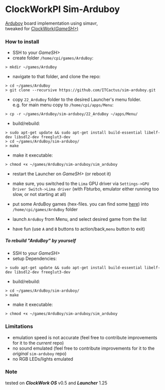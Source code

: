 # ClockWorkPI Sim-Arduboy
[Arduboy](https://arduboy.com/) board implementation using simavr, \
tweaked for [ClockWork(_GameSH>_)](https://clockworkpi.com)


### How to install

* SSH to your _GameSH>_
* create folder `/home/cpi/games/ArduBoy`:
``` ShellSession
> mkdir ~/games/ArduBoy
```

* navigate to that folder, and clone the repo:
``` ShellSession
> cd ~/games/ArduBoy
> git clone --recursive https://github.com/ITCactus/sim-arduboy.git
```

* copy `22_ArduBoy` folder to the desired Launcher's menu folder. \
e.g. for main menu copy to `/home/cpi/apps/Menu`:
``` ShellSession
> cp -r ~/games/ArduBoy/sim-arduboy/22_ArduBoy ~/apps/Menu/
```

* build/rebuild:
``` ShellSession
> sudo apt-get update && sudo apt-get install build-essential libelf-dev libsdl2-dev freeglut3-dev
> cd ~/games/ArduBoy/sim-arduboy/
> make
```

* make it executable:
``` ShellSession
> chmod +x ~/games/ArduBoy/sim-arduboy/sim_arduboy
```

* restart the Launcher on _GameSH>_ (or reboot it)

* make sure, you switched to the `Lima` GPU driver via `Settings->GPU Driver Switch->Lima driver` (with Fbturbo, emulator either running too slow, or not starting at all)

* put some ArduBoy games (hex-files. you can find some [here](https://community.arduboy.com/c/games)) into `/home/cpi/games/ArduBoy` folder

* launch `ArduBoy` from Menu, and select desired game from the list 

* have fun (use `A` and `B` buttons to action/back,`menu` button to exit)

##### To rebuild "ArduBoy" by yourself

* SSH to your _GameSH>_
* setup Dependencies:
``` ShellSession
> sudo apt-get update && sudo apt-get install build-essential libelf-dev libsdl2-dev freeglut3-dev
```

* build/rebuild:

``` ShellSession
> cd ~/games/ArduBoy/sim-arduboy/
> make
```

* make it executable:
``` ShellSession
> chmod +x ~/games/ArduBoy/sim-arduboy/sim_arduboy
```

### Limitations
* emulation speed is not accurate (feel free to contribute improvements for it to the *current* repo)
* no sound emulated (feel free to contribute improvements for it to the *original* `sim-arduboy` repo)
* no RGB LEDs/lights emulated 


### Note
tested on *__ClockWork OS__* v0.5 and *__Launcher__* 1.25
